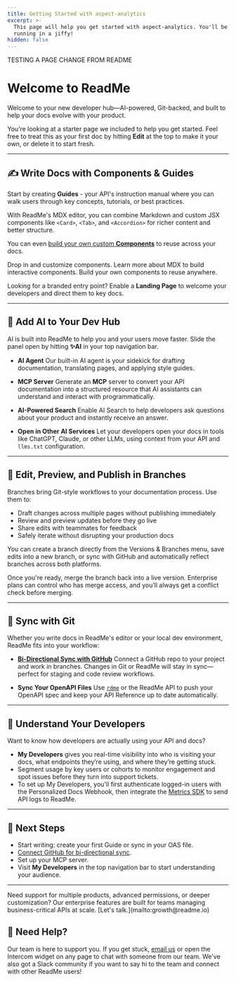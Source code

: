```yaml
---
title: Getting Started with aspect-analytics
excerpt: >-
  This page will help you get started with aspect-analytics. You'll be up and
  running in a jiffy!
hidden: false
---
```

TESTING A PAGE CHANGE FROM README

# Welcome to ReadMe

Welcome to your new developer hub—AI-powered, Git-backed, and built to help your docs evolve with your product.

You’re looking at a starter page we included to help you get started. Feel free to treat this as your first doc by hitting **Edit** at the top to make it your own, or delete it to start fresh.

***

## ✍️ Write Docs with Components & Guides

Start by creating <Anchor label="**Guides**" target="_blank" href="https://docs.readme.com/main/docs/creating-and-managing-guides">**Guides**</Anchor> - your API's instruction manual where you can walk users through key concepts, tutorials, or best practices.

With ReadMe's MDX editor, you can combine Markdown and custom JSX components like `<Card>`, `<Tab>`, and `<Accordion>` for richer content and better structure.

You can even [build your own custom **Components**](/docs/getting-started#/settings/custom-components/start) to reuse across your docs.

<Cards columns={3}>
  <Card title="Explore the Component Marketplace" href="https://github.com/readmeio/marketplace/tree/main/components" icon="fa-store" target="_blank">
    Drop in and customize components.
  </Card>

  <Card title="MDX (Markdown + JSX)" href="https://docs.readme.com/main/docs/mdx" icon="fa-code">
    Learn more about MDX to build interactive components.
  </Card>

  <Card title="Custom MDX Components" href="https://docs.readme.com/main/docs/building-custom-mdx-components" icon="fa-wrench">
    Build your own components to reuse anywhere.
  </Card>
</Cards>

Looking for a branded entry point? Enable a **<Anchor label="Landing Page" target="_blank" href="https://docs.readme.com/main/docs/landing-page">Landing Page</Anchor>** to welcome your developers and direct them to key docs.

***

## 🤖 Add AI to Your Dev Hub

AI is built into ReadMe to help you and your users move faster. Slide the panel open by hitting **:sparkles:AI** in your top navigation bar.

* **AI Agent**
  Our built-in AI agent is your sidekick for drafting documentation, translating pages, and applying style guides.

* **MCP Server**
  Generate an **MCP** server to convert your API documentation into a structured resource that AI assistants can understand and interact with programmatically.

* **AI-Powered Search**
  Enable AI Search to help developers ask questions about your product and instantly receive an answer.

* **Open in Other AI Services**
  Let your developers open your docs in tools like ChatGPT, Claude, or other LLMs, using context from your API and `llms.txt` configuration.

***

## 🌿 Edit, Preview, and Publish in Branches

<Anchor label="Branches" target="_blank" href="https://docs.readme.com/main/docs/branches">Branches</Anchor> bring Git-style workflows to your documentation process. Use them to:

* Draft changes across multiple pages without publishing immediately
* Review and preview updates before they go live
* Share edits with teammates for feedback
* Safely iterate without disrupting your production docs

You can create a branch directly from the Versions & Branches menu, save edits into a new branch, or sync with GitHub and automatically reflect branches across both platforms.

Once you're ready, merge the branch back into a live version. Enterprise plans can control who has merge access, and you’ll always get a conflict check before merging.

***

## 🔁 Sync with Git

Whether you write docs in ReadMe's editor or your local dev environment, ReadMe fits into your workflow:

* **[Bi-Directional Sync with GitHub](https://docs.readme.com/main/docs/bi-directional-sync)**
  Connect a GitHub repo to your project and work in branches. Changes in Git or ReadMe will stay in sync—perfect for staging and code review workflows.

* **Sync Your OpenAPI Files**
  Use [`rdme`](https://docs.readme.com/docs/rdme#upload) or the ReadMe API to push your OpenAPI spec and keep your API Reference up to date automatically.

***

## 👀 Understand Your Developers

Want to know how developers are actually using your API and docs?

* **<Anchor label="My Developers" target="_blank" href="https://docs.readme.com/main/docs/developer-dashboard">My Developers</Anchor>** gives you real-time visibility into who is visiting your docs, what endpoints they’re using, and where they’re getting stuck.
* Segment usage by key users or cohorts to monitor engagement and spot issues before they turn into support tickets.
* To set up My Developers, you'll first authenticate logged-in users with the <Anchor label="Personalized Docs Webhook" target="_blank" href="https://docs.readme.com/main/docs/personalized-docs-webhook">Personalized Docs Webhook</Anchor>, then integrate the [Metrics SDK](https://docs.readme.com/main/docs/sending-api-logs) to send API logs to ReadMe.

***

## 🚀 Next Steps

* Start writing: create your first Guide or sync in your OAS file.
* [Connect GitHub for bi-directional sync](/docs/getting-started#/settings/git-connection/github).
* Set up your <Anchor label="MCP server" target="_blank" href="https://docs.readme.com/main/docs/mcp-servers">MCP server</Anchor>.
* Visit **My Developers** in the top navigation bar to start understanding your audience.

***

<Callout icon="💼" theme="default">
  Need support for multiple products, advanced permissions, or deeper customization?
  Our enterprise features are built for teams managing business-critical APIs at scale. [Let's talk.](mailto:growth@readme.io)
</Callout>

## 💬 Need Help?

Our team is here to support you. If you get stuck, [email us](mailto:support@readme.io) or open the Intercom widget on any page to chat with someone from our team. We've also got a <Anchor label="Slack community" target="_blank" href="https://readme.com/slack">Slack community</Anchor> if you want to say hi to the team and connect with other ReadMe users!

